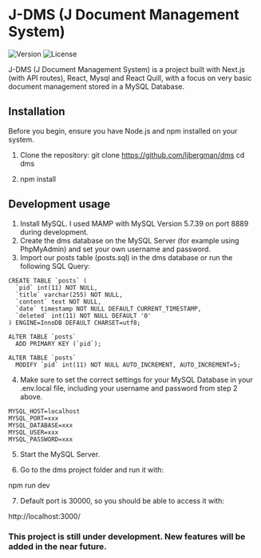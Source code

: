 # J-DMS (J Document Management System)

![Version](https://img.shields.io/badge/version-1.0.1-brightgreen)
![License](https://img.shields.io/badge/license-Private-blue)

J-DMS (J Document Management System) is a project built with Next.js (with API routes), React, Mysql and React Quill, with a focus on very basic document management stored in a MySQL Database.

## Installation

Before you begin, ensure you have Node.js and npm installed on your system.

1. Clone the repository:
   git clone https://github.com/ljbergman/dms
   cd dms

2. npm install

## Development usage

1. Install MySQL. I used MAMP with MySQL Version 5.7.39 on port 8889 during development.
2. Create the dms database on the MySQL Server (for example using PhpMyAdmin) and set your own username and password.
3. Import our posts table (posts.sql) in the dms database or run the following SQL Query:

```plaintext
CREATE TABLE `posts` (
  `pid` int(11) NOT NULL,
  `title` varchar(255) NOT NULL,
  `content` text NOT NULL,
  `date` timestamp NOT NULL DEFAULT CURRENT_TIMESTAMP,
  `deleted` int(11) NOT NULL DEFAULT '0'
) ENGINE=InnoDB DEFAULT CHARSET=utf8;

ALTER TABLE `posts`
  ADD PRIMARY KEY (`pid`);

ALTER TABLE `posts`
  MODIFY `pid` int(11) NOT NULL AUTO_INCREMENT, AUTO_INCREMENT=5;
```

4. Make sure to set the correct settings for your MySQL Database in your .env.local file, including your username and password from step 2 above.

```plaintext
MYSQL_HOST=localhost   
MYSQL_PORT=xxx
MYSQL_DATABASE=xxx
MYSQL_USER=xxx  
MYSQL_PASSWORD=xxx
```

5. Start the MySQL Server.

6. Go to the dms project folder and run it with: 

npm run dev

7. Default port is 30000, so you should be able to access it with:

http://localhost:3000/

### This project is still under development. New features will be added in the near future.


